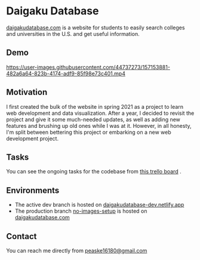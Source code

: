# Daigaku Database

[daigakudatabase.com](https://daigakudatabase.com) is a website for students to
easily search colleges and universities in the U.S. and get useful information.

## Demo

https://user-images.githubusercontent.com/44737273/157153881-482a6a64-823b-4174-adf9-85f98e73c401.mp4

## Motivation

I first created the bulk of the website in spring 2021 as a project to learn web
development and data visualization. After a year, I decided to revisit the
project and give it some much-needed updates, as well as adding new features and
brushing up old ones while I was at it. However, in all honesty, I'm split
between bettering this project or embarking on a new web development project.

## Tasks

You can see the ongoing tasks for the codebase
from [this trello board](https://trello.com/invite/b/vETEHdNh/a0825ebb890d9ff6e35b8bbc6170dc83/daigaku-database)
.

## Environments

- The active dev branch is hosted
  on [daigakudatabase-dev.netlify.app](https://daigakudatabase-dev.netlify.app/)
- The production
  branch [no-images-setup](https://github.com/DrPoppyseed/daigakudatabase-client/tree/no-images-setup)
  is hosted on [daigakudatabase.com](https://daigakudatabase.com)

## Contact

You can reach me directly
from [peaske16180@gmail.com](mailto:peaske16180@gmail.com)
